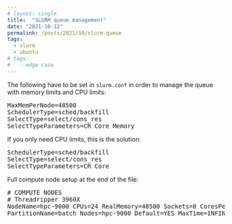 ```yaml
---
# layout: single
title:  "SLURM queue management"
date: "2021-10-12"
permalink: /posts/2021/10/slurm-queue
tags: 
  - slurm
  - ubuntu
# tags:
#   - edge case
---
```


The following have to be set in `slurm.conf` in order to manage the queue with memory limits and CPU limits:
<pre>
MaxMemPerNode=48500
SchedulerType=sched/backfill
SelectType=select/cons_res
SelectTypeParameters=CR_Core_Memory
</pre>

If you only need CPU limits, this is the solution:
<pre>
SchedulerType=sched/backfill
SelectType=select/cons_res
SelectTypeParameters=CR_Core
</pre>

Full compute node setup at the end of the file:
<pre>
# COMPUTE NODES
# Threadripper 3960X
NodeName=hpc-9000 CPUs=24 RealMemory=48500 Sockets=8 CoresPerSocket=3 ThreadsPerCore=1 State=UNKNOWN
PartitionName=batch Nodes=hpc-9000 Default=YES MaxTime=INFINITE State=UP
</pre>